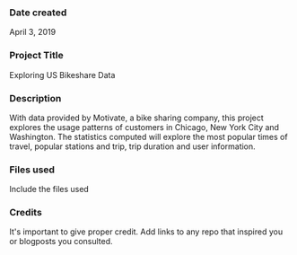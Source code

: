 ### Date created
April 3, 2019

### Project Title
Exploring US Bikeshare Data

### Description
With data provided by Motivate, a bike sharing company, this project explores the usage patterns of customers in Chicago, New York City and Washington. The statistics computed will explore the most popular times of travel, popular stations and trip, trip duration and user information.

### Files used
Include the files used

### Credits
It's important to give proper credit. Add links to any repo that inspired you or blogposts you consulted.
